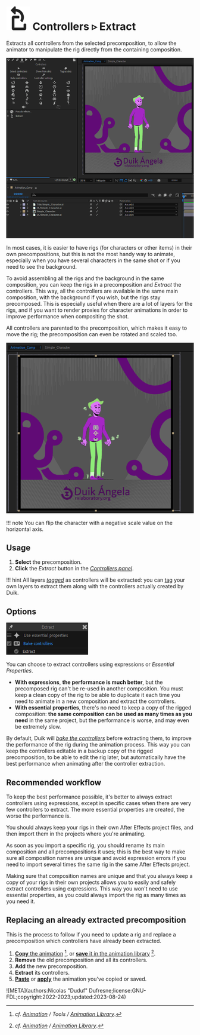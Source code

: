 # ![](../../img/duik/icons/extract.svg) Controllers ▹ Extract

Extracts all controllers from the selected precomposition, to allow the animator to manipulate the rig directly from the containing composition.

![](../../img/duik/controllers/extract01.gif)

In most cases, it is easier to have rigs (for characters or other items) in their own precompositions, but this is not the most handy way to animate, especially when you have several characters in the same shot or if you need to see the background.

To avoid assembling all the rigs and the background in the same composition, you can keep the rigs in a precomposition and *Extract* the controllers. This way, all the controllers are available in the same main composition, with the background if you wish, but the rigs stay precomposed. This is especially useful when there are a lot of layers for the rigs, and if you want to render proxies for character animations in order to improve performance when compositing the shot.

All controllers are parented to the precomposition, which makes it easy to move the rig; the precomposition can even be rotated and scaled too.

![](../../img/duik/controllers/extract02.gif)

!!! note
    You can flip the character with a negative scale value on the horizontal axis.

## Usage

1. **Select** the precomposition.
2. **Click** the *Extract* button in the [*Controllers panel*](index.md).

!!! hint
    All layers [*tagged*](tools/tag.md) as controllers will be extracted: you can [tag](tools/tag.md) your own layers to extract them along with the controllers actually created by Duik.

## Options

![](../../img/duik/controllers/extract-options.png)

You can choose to extract controllers using expressions or *Essential Properties*.

- **With expressions**, **the performance is much better**, but the precomposed rig can't be re-used in another composition. You must keep a clean copy of the rig to be able to duplicate it each time you need to animate in a new composition and extract the controllers.
- **With essential properties**, there's no need to keep a copy of the rigged composition: **the same composition can be used as many times as you need** in the same project, but the performance is worse, and may even be extremely slow.

By default, Duik will [*bake the controllers*](tools/bake.md) before extracting them, to improve the performance of the rig during the animation process. This way you can keep the controllers editable in a backup copy of the rigged precomposition, to be able to edit the rig later, but automatically have the best performance when animating after the controller extraction.

## Recommended workflow

To keep the best performance possible, it's better to always extract controllers using expressions, except in specific cases when there are very few controllers to extract. The more essential properties are created, the worse the performance is.

You should always keep your rigs in their own After Effects project files, and then import them in the projects where you're animating.

As soon as you import a specific rig, you should rename its main composition and all precompositions it uses; this is the best way to make sure all composition names are unique and avoid expression errors if you need to import several times the same rig in the same After Effects project.

Making sure that composition names are unique and that you always keep a copy of your rigs in their own projects allows you to easily and safely extract controllers using expressions. This way you won't need to use essential properties, as you could always import the rig as many times as you need it.

## Replacing an already extracted precomposition

This is the process to follow if you need to update a rig and replace a precomposition which controllers have already been extracted.

1. [__Copy__ the animation](../animation/tools/copy.md)&nbsp;[^1], or [__save__ it in the animation library](../animation/anim-library.md)&nbsp;[^2].
2. __Remove__ the old precomposition and all its controllers.
3. __Add__ the new precomposition.
4. __Extract__ its controllers.
5. [__Paste__](../animation/tools/copy.md) or [__apply__](../animation/anim-library.md) the animation you've copied or saved.

[^1]: *cf. [Animation](../animation/index.md) / Tools / [Animation Library](../animation/tools/copy.md)*.

[^2]: *cf. [Animation](../animation/index.md) / [Animation Library](../animation/anim-library.md)*.

![META](authors:Nicolas "Duduf" Dufresne;license:GNU-FDL;copyright:2022-2023;updated:2023-08-24)
